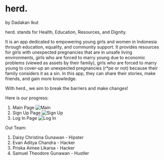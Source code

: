 # herd.
by Dadakan Ikut

herd. stands for Health, Education, Resources, and Dignity.

It is an app dedicated to empowering young girls and women in Indonesia through education, equality, and community support. 
It provides resources for girls with unexpected pregnancies that are in unsafe living environments, girls who are forced to marry young due to economic problems (viewed as assets by their family), girls who are forced to marry young to cover-up an unexpected pregnancies (r*pe or not) because their family considers it as a sin.
In this app, they can share their stories, make friends, and gain more knowledge.

With herd., we aim to break the barriers and make changes!

Here is our progress:
1. Main Page
![Main](https://github.com/priskaaimee/herd./assets/147493955/9130cf7b-a120-4dc2-a362-b1382ac8c9f4)
2. Sign Up Page
![Sign Up](https://github.com/priskaaimee/herd./assets/147493955/3f7022d6-506f-4086-9b6b-612d8f88c37e)
3. Log In Page
![Log In](https://github.com/priskaaimee/herd./assets/147493955/6333ed45-ffe4-4648-bafa-5ba308c8f40f)

Out Team:
1. Daisy Christina Gunawan - Hipster
2. Evan Aditya Chandra - Hacker
3. Priska Aimee Likarsa - Hacker
4. Samuel Theodore Gunawan - Hustler
